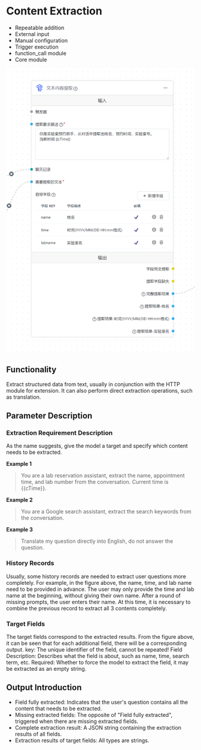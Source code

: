 # Content Extraction

- Repeatable addition
- External input
- Manual configuration
- Trigger execution
- function_call module
- Core module

![](./imgs/extract1.png)

## Functionality

Extract structured data from text, usually in conjunction with the HTTP module for extension. It can also perform direct extraction operations, such as translation.

## Parameter Description

### Extraction Requirement Description

As the name suggests, give the model a target and specify which content needs to be extracted.

**Example 1**

> You are a lab reservation assistant, extract the name, appointment time, and lab number from the conversation. Current time is {{cTime}}.

**Example 2**

> You are a Google search assistant, extract the search keywords from the conversation.

**Example 3**

> Translate my question directly into English, do not answer the question.

### History Records

Usually, some history records are needed to extract user questions more completely. For example, in the figure above, the name, time, and lab name need to be provided in advance. The user may only provide the time and lab name at the beginning, without giving their own name. After a round of missing prompts, the user enters their name. At this time, it is necessary to combine the previous record to extract all 3 contents completely.

### Target Fields

The target fields correspond to the extracted results. From the figure above, it can be seen that for each additional field, there will be a corresponding output.
key: The unique identifier of the field, cannot be repeated!
Field Description: Describes what the field is about, such as name, time, search term, etc.
Required: Whether to force the model to extract the field, it may be extracted as an empty string.

## Output Introduction

- Field fully extracted: Indicates that the user's question contains all the content that needs to be extracted.
- Missing extracted fields: The opposite of "Field fully extracted", triggered when there are missing extracted fields.
- Complete extraction result: A JSON string containing the extraction results of all fields.
- Extraction results of target fields: All types are strings.
